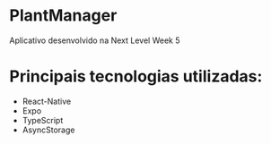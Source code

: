 # PlantManager
Aplicativo desenvolvido na Next Level Week 5

# Principais tecnologias utilizadas:
- React-Native
- Expo
- TypeScript
- AsyncStorage 
